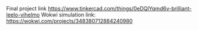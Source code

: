 Final project link
https://www.tinkercad.com/things/0eDQlYqmd6v-brilliant-leelo-vihelmo
Wokwi simulation link: https://wokwi.com/projects/348380712884240980
